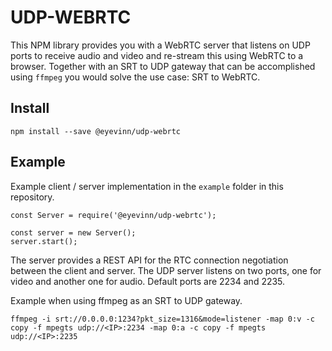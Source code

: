 # UDP-WEBRTC

This NPM library provides you with a WebRTC server that listens on UDP ports to receive audio and video and re-stream this using WebRTC to a browser. Together with an SRT to UDP gateway that can be accomplished using `ffmpeg` you would solve the use case: SRT to WebRTC.

## Install

```
npm install --save @eyevinn/udp-webrtc
```

## Example

Example client / server implementation in the `example` folder in this repository.

```
const Server = require('@eyevinn/udp-webrtc');

const server = new Server();
server.start();
```

The server provides a REST API for the RTC connection negotiation between the client and server. The UDP server listens on two ports, one for video and another one for audio. Default ports are 2234 and 2235.

Example when using ffmpeg as an SRT to UDP gateway.

```
ffmpeg -i srt://0.0.0.0:1234?pkt_size=1316&mode=listener -map 0:v -c copy -f mpegts udp://<IP>:2234 -map 0:a -c copy -f mpegts udp://<IP>:2235
```
